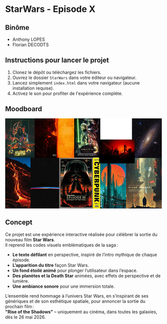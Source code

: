 # StarWars - Episode X

## Binôme
- Anthony LOPES
- Florian DECODTS

## Instructions pour lancer le projet
1. Clonez le dépôt ou téléchargez les fichiers.
2. Ouvrez le dossier `StarWars` dans votre éditeur ou navigateur.
3. Lancez simplement `index.html` dans votre navigateur (aucune installation requise).
4. Activez le son pour profiter de l'expérience complète.

## Moodboard
![Moodboard](./assets/moodboard.png) 

## Concept

Ce projet est une expérience interactive réalisée pour célébrer la sortie du nouveau film **Star Wars**.  
Il reprend les codes visuels emblématiques de la saga :
- **Le texte défilant** en perspective, inspiré de l’intro mythique de chaque épisode.
- **L’apparition du titre** façon Star Wars.
- **Un fond étoilé animé** pour plonger l’utilisateur dans l’espace.
- **Des planètes et la Death Star** animées, avec effets de perspective et de lumière.
- **Une ambiance sonore** pour une immersion totale.

L’ensemble rend hommage à l’univers Star Wars, en s’inspirant de ses génériques et de son esthétique spatiale, pour annoncer la sortie du prochain film :  
**"Rise of the Shadows"** – uniquement au cinéma, dans toutes les galaxies, dès le 26 mai 2026.

